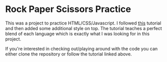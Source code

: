 # Rock Paper Scissors Practice

This was a project to practice HTML/CSS/Javascript. I followed [this](https://www.youtube.com/watch?v=jaVNP3nIAv0) tutorial and then added some additional style on top. The tutorial teaches a perfect blend of each language which is exactly what I was looking for in this project.

If you're interested in checking out/playing around with the code you can either clone the repository or follow the tutorial linked above.
